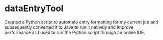# dataEntryTool
Created a Python script to automate entry formatting for my current job and subsequently converted it to Java to run it natively and improve performance as I used to run the Python script through an online IDE.
